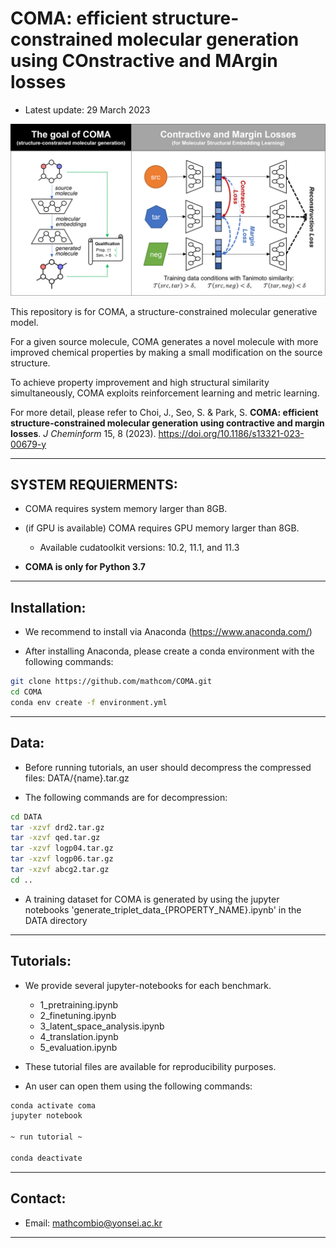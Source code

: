 # COMA: efficient structure-constrained molecular generation using COnstractive and MArgin losses

- Latest update: 29 March 2023

<img src="figs/overview_of_COMA.png" alt="thumbnail" width="600px" />

This repository is for COMA, a structure-constrained molecular generative model.

For a given source molecule, COMA generates a novel molecule with more improved chemical properties by making a small modification on the source structure.

To achieve property improvement and high structural similarity simultaneously, COMA exploits reinforcement learning and metric learning.

For more detail, please refer to Choi, J., Seo, S. & Park, S. **COMA: efficient structure-constrained molecular generation using contractive and margin losses**. *J Cheminform* 15, 8 (2023). https://doi.org/10.1186/s13321-023-00679-y


--------------------------------------------------------------------------------------------
## SYSTEM REQUIERMENTS: 

- COMA requires system memory larger than 8GB.

- (if GPU is available) COMA requires GPU memory larger than 8GB.
  - Available cudatoolkit versions: 10.2, 11.1, and 11.3

- **COMA is only for Python 3.7**

--------------------------------------------------------------------------------------------
## Installation:

- We recommend to install via Anaconda (https://www.anaconda.com/)

- After installing Anaconda, please create a conda environment with the following commands:

```bash
git clone https://github.com/mathcom/COMA.git
cd COMA
conda env create -f environment.yml
```

--------------------------------------------------------------------------------------------
## Data:

- Before running tutorials, an user should decompress the compressed files: DATA/{name}.tar.gz

- The following commands are for decompression:

```bash
cd DATA
tar -xzvf drd2.tar.gz
tar -xzvf qed.tar.gz
tar -xzvf logp04.tar.gz
tar -xzvf logp06.tar.gz
tar -xzvf abcg2.tar.gz
cd ..
```

- A training dataset for COMA is generated by using the jupyter notebooks 'generate_triplet_data_{PROPERTY_NAME}.ipynb' in the DATA directory
  

--------------------------------------------------------------------------------------------
## Tutorials:

- We provide several jupyter-notebooks for each benchmark.
  - 1_pretraining.ipynb
  - 2_finetuning.ipynb
  - 3_latent_space_analysis.ipynb
  - 4_translation.ipynb
  - 5_evaluation.ipynb

- These tutorial files are available for reproducibility purposes.

- An user can open them using the following commands:

```bash
conda activate coma
jupyter notebook

~ run tutorial ~

conda deactivate
```


--------------------------------------------------------------------------------------------
## Contact:

- Email: mathcombio@yonsei.ac.kr


--------------------------------------------------------------------------------------------
